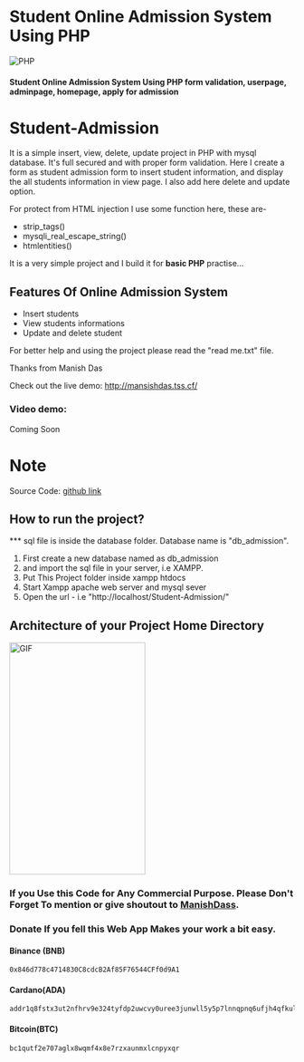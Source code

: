 # Student Online Admission System Using PHP

![PHP](https://img.shields.io/badge/php-%3E%3D5.5-blue)

#### **Student Online Admission System Using PHP**  form validation, userpage, adminpage, homepage, apply for admission

# Student-Admission
It is a simple insert, view, delete, update project in PHP with mysql database. It's full secured and with proper form validation. Here I create a form as student admission form to insert student information, and display the all students information in view page. I also add here delete and update option.

For protect from HTML injection I use some function here, these are-
- strip_tags()
- mysqli_real_escape_string()
- htmlentities()

It is a very simple project and I build it for **basic PHP** practise...


## Features Of Online Admission System
- Insert students
- View students informations
- Update and delete student

For better help and using the project please read the "read me.txt" file.

Thanks from Manish Das



Check out the live demo: http://mansishdas.tss.cf/

### Video demo:
<p>Coming Soon</p>

# Note

Source Code: [github link](https://github.com/ManishDass/Online-Student-Admission)


## How to run the project?

*** sql file is inside the database folder. Database name is "db_admission".
1. First create a new database named as db_admission 
2. and import the sql file in your server, i.e XAMPP.
3. Put This Project folder inside xampp htdocs
4. Start Xampp apache web server and mysql sever
5. Open the url - i.e "http://localhost/Student-Admission/"


## Architecture of your Project Home Directory
<p><img  alt="GIF" src="https://github.com/ManishDass/Online-Student-Admission/assets/img/structure.png" width="240" height="410" /></p>


### If you Use this Code for Any Commercial Purpose. Please Don't Forget To mention or give shoutout to [ManishDass](https://github.com/ManishDass).

### Donate If you fell this Web App Makes your work a bit easy.

#### Binance (BNB)
```
0x846d778c4714830C8cdcB2Af85F76544CFf0d9A1
```
#### Cardano(ADA)
```
addr1q8fstx3ut2nfhrv9e324tyfdp2uwcvy0uree3junwll5y5p7lnnqpnq6ufjh4qfkul9tvx49udsnyq7vmst6huvngyss72e63v
```

#### Bitcoin(BTC)
```
bc1qutf2e707aglx8wqmf4x8e7rzxaunmxlcnpyxqr
```








